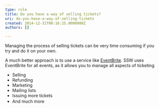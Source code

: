 ```yaml
---
type: rule
title: Do you have a way of selling tickets?
uri: do-you-have-a-way-of-selling-tickets
created: 2014-12-31T00:16:25.0000000Z
authors: []

---
```




<span class='intro'> <p class="ssw15-rteElement-P">Managing the process of selling tickets can be very time consuming if you try and do it on your own.&#160;​​</p> </span>

<p>​A much better approach is to use a service like <a href="http&#58;//www.eventbrite.com/">EventBrite</a>. SSW uses EventBrite for all events, as it allows you to manage all aspects of ticketing</p><ul><li>Selling</li><li>Refunding</li><li>Marketing</li><li>Mailing lists</li><li>Issuing more tickets</li><li><span style="line-height&#58;1.6;">And much mo</span><span style="line-height&#58;1.6;">re</span><span style="line-height&#58;1.6;">​</span><br></li></ul>


